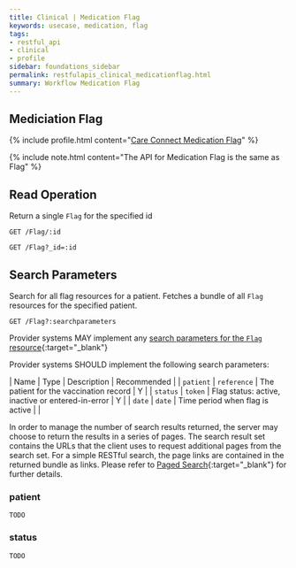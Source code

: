 ```yaml
---
title: Clinical | Medication Flag
keywords: usecase, medication, flag
tags:
- restful_api
- clinical
- profile
sidebar: foundations_sidebar
permalink: restfulapis_clinical_medicationflag.html
summary: Workflow Medication Flag
---
```


## Mediciation Flag ##

{% include profile.html content="[Care Connect Medication Flag](http://www.interopen.org/candidate-profiles/care-connect/CareConnect-Medication-Flag-1.html)" %}

{% include note.html content="The API for Medication Flag is the same as Flag" %}

## Read Operation ##

Return a single `Flag` for the specified id

```http
GET /Flag/:id
```

```http
GET /Flag?_id=:id
```

## Search Parameters ##

Search for all flag resources for a patient. Fetches a bundle of all `Flag` resources for the specified patient.

```http
GET /Flag?:searchparameters
```

Provider systems MAY implement any [search parameters for the `Flag` resource](https://www.hl7.org/fhir/DSTU2/flag.html#search){:target="_blank"}

Provider systems SHOULD implement the following search parameters:

| Name | Type | Description | Recommended |
| `patient` | `reference` | The patient for the vaccination record | Y |
| `status` | `token` | Flag status: active, inactive or entered-in-error | Y |
| `date` | `date` | Time period when flag is active |  |

In order to manage the number of search results returned, the server may choose to return the results in a series of pages. The search result set contains the URLs that the client uses to request additional pages from the search set. For a simple RESTful search, the page links are contained in the returned bundle as links. Please refer to [Paged Search](https://www.hl7.org/fhir/DSTU2/search.html#count){:target="_blank"} for further details.

### patient ###

```
TODO
```

### status ###

```
TODO
```



